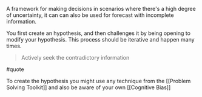 A framework for making decisions in scenarios where there's a high degree of uncertainty, it can can also be used for forecast with incomplete information.

You first create an hypothesis, and then challenges it by being opening to modify your hypothesis. This process should be iterative and happen many times.

> Actively seek the contradictory information

#quote

To create the hypothesis you might use any technique from the [[Problem Solving Toolkit]] and also be aware of your own [[Cognitive Bias]]